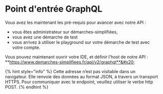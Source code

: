 # Point d'entrée GraphQL

Vous avez les maintenant les pré-requis pour avancer avec notre API :&#x20;

* vous êtes administrateur sur démarches-simplifiées,&#x20;
* vous avez une démarche de test&#x20;
* vous arrivez à utiliser le playground sur votre démarche de test avec votre compte.

Vous pouvez maintenant ouvrir votre IDE, et définir l'host de notre API : **https://www.demarches-simplifiees.fr/api/v2/graphql**&#x20;

{% hint style="info" %}
Cette adresse n’est pas visitable dans un navigateur. Elle renvoie des données au format JSON, à travers un transport HTTPS. Pour communiquer avec le endpoint, veuillez utiliser le verbe http POST.
{% endhint %}
